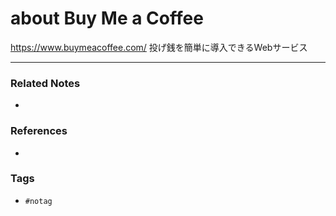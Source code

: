 # about Buy Me a Coffee
https://www.buymeacoffee.com/
投げ銭を簡単に導入できるWebサービス

---
### Related Notes
- 

### References
- 

### Tags
- `#notag`